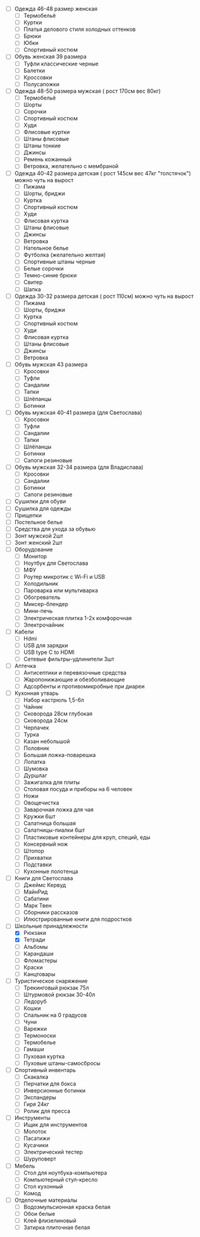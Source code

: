 
- [ ] Одежда 46-48 размер женская
  - [ ] Термобельё
  - [ ] Куртки
  - [ ] Платья делового стиля холодных оттенков
  - [ ] Брюки
  - [ ] Юбки 
  - [ ] Спортивный костюм
- [ ] Обувь женская 39 размера
  - [ ] Туфли классические черные
  - [ ] Балетки
  - [ ] Кроссовки
  - [ ] Полусапожки
- [ ] Одежда 48-50 размера мужская ( рост 170см вес 80кг)
  - [ ] Термобельё
  - [ ] Шорты
  - [ ] Сорочки
  - [ ] Спортивный костюм
  - [ ] Худи
  - [ ] Флисовые куртки
  - [ ] Штаны флисовые
  - [ ] Штаны тонкие
  - [ ] Джинсы
  - [ ] Ремень кожанный
  - [ ] Ветровка, желательно с мембраной
- [ ] Одежда 40-42 размера детская ( рост 145см вес 47кг "толстячок") можно чуть на вырост
  - [ ] Пижама
  - [ ] Шорты, бриджи
  - [ ] Куртка
  - [ ] Спортивный костюм
  - [ ] Худи
  - [ ] Флисовая куртка
  - [ ] Штаны флисовые
  - [ ] Джинсы
  - [ ] Ветровка
  - [ ] Нательное белье
  - [ ] Футболка (желательно желтая)
  - [ ] Спортивные штаны черные
  - [ ] Белые сорочки
  - [ ] Темно-синие брюки
  - [ ] Свитер
  - [ ] Шапка
- [ ] Одежда 30-32 размера детская ( рост 110см) можно чуть на вырост
  - [ ] Пижама
  - [ ] Шорты, бриджи
  - [ ] Куртка
  - [ ] Спортивный костюм
  - [ ] Худи
  - [ ] Флисовая куртка
  - [ ] Штаны флисовые
  - [ ] Джинсы
  - [ ] Ветровка
- [ ] Обувь мужская 43 размера
  - [ ] Кросовки
  - [ ] Туфли
  - [ ] Сандалии
  - [ ] Тапки
  - [ ] Шлёпанцы
  - [ ] Ботинки
- [ ] Обувь мужская 40-41 размера (для Светослава)
  - [ ] Кросовки
  - [ ] Туфли
  - [ ] Сандалии
  - [ ] Тапки
  - [ ] Шлёпанцы
  - [ ] Ботинки
  - [ ] Сапоги резиновые
- [ ] Обувь мужская 32-34 размера (для Владислава)
  - [ ] Кросовки
  - [ ] Сандалии
  - [ ] Ботинки
  - [ ] Сапоги резиновые
- [ ] Сушилки для обуви
- [ ] Сушилка для одежды
- [ ] Прищепки
- [ ] Постельное белье
- [ ] Средства для ухода за обувью
- [ ] Зонт мужской 2шт
- [ ] Зонт женский 2шт
- [ ] Оборудование
  - [ ] Монитор
  - [ ] Ноутбук для Светослава
  - [ ] МФУ
  - [ ] Роутер микротик с Wi-Fi и USB
  - [ ] Холодильник
  - [ ] Пароварка или мультиварка
  - [ ] Обогреватель
  - [ ] Миксер-блендер
  - [ ] Мини-печь
  - [ ] Электрическая плитка 1-2х комфорочная
  - [ ] Электрочайник
- [ ] Кабели
  - [ ] Hdmi
  - [ ] USB для зарядки
  - [ ] USB type C to HDMI
  - [ ] Сетевые фильтры-удлинители 3шт
- [ ] Аптечка
  - [ ] Антисептики и перевязочные средства
  - [ ] Жаропонижающие и обезболивающие
  - [ ] Адсорбенты и противомикробные при диареи
- [ ] Кухонная утварь
  - [ ] Набор кастрюль 1,5-6л
  - [ ] Чайник
  - [ ] Сковорода 28см глубокая
  - [ ] Сковорода 24см
  - [ ] Черпачек
  - [ ] Турка
  - [ ] Казан небольшой
  - [ ] Половник
  - [ ] Большая ложка-поварешка
  - [ ] Лопатка
  - [ ] Шумовка
  - [ ] Дуршлаг
  - [ ] Зажигалка для плиты
  - [ ] Столовая посуда и приборы на 6 человек
  - [ ] Ножи
  - [ ] Овощечистка
  - [ ] Заварочная ложка для чая
  - [ ] Кружки 6шт
  - [ ] Салатница большая
  - [ ] Салатницы-пиалки 6шт
  - [ ] Пластиковые контейнеры для круп, специй, еды
  - [ ] Консервный нож
  - [ ] Штопор
  - [ ] Прихватки
  - [ ] Подставки
  - [ ] Кухонные полотенца
- [ ] Книги для Светослава
  - [ ] Джеймс Кервуд
  - [ ] МайнРид
  - [ ] Сабатини
  - [ ] Марк Твен
  - [ ] Сборники рассказов
  - [ ] Илюстрированные книги для подростков
- [ ] Школьные принадлежности
  - [X] Рюкзаки
  - [X] Тетради
  - [ ] Альбомы
  - [ ] Карандаши
  - [ ] Фломастеры
  - [ ] Краски
  - [ ] Канцтовары
- [ ] Туристическое снаряжение
  - [ ] Трекинговый рюкзак 75л
  - [ ] Штурмовой рюкзак 30-40л
  - [ ] Ледоруб
  - [ ] Кошки
  - [ ] Спальник на 0 градусов
  - [ ] Чуни
  - [ ] Варежки
  - [ ] Термоноски
  - [ ] Термобелье
  - [ ] Гамаши
  - [ ] Пуховая куртка
  - [ ] Пуховые штаны-самосбросы
- [ ] Спортивный инвентарь
  - [ ] Скакалка
  - [ ] Перчатки для бокса
  - [ ] Инверсионные ботинки
  - [ ] Экспандеры
  - [ ] Гиря 24кг
  - [ ] Ролик для пресса
- [ ] Инструменты
  - [ ] Ищик для инструментов
  - [ ] Молоток
  - [ ] Пасатижи
  - [ ] Кусачики
  - [ ] Электрический тестер
  - [ ] Шуруповерт
- [ ] Мебель
  - [ ] Стол для ноутбука-компьютера
  - [ ] Компьютерный стул-кресло
  - [ ] Стол кухонный
  - [ ] Комод
- [ ] Отделочные материалы
  - [ ] Водоэмульсионная краска белая
  - [ ] Обои белые
  - [ ] Клей флизелиновый
  - [ ] Затирка плиточная белая
